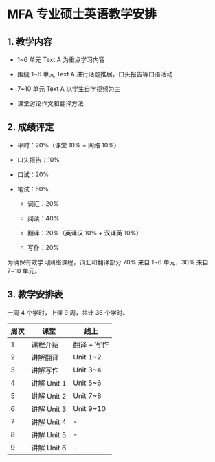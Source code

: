 # MFA 专业硕士英语教学安排

## 1. 教学内容

- 1~6 单元 Text A 为重点学习内容

- 围绕 1~6 单元 Text A 进行话题推展，口头报告等口语活动

- 7~10 单元 Text A 以学生自学视频为主

- 课堂讨论作文和翻译方法

## 2. 成绩评定

- 平时：20%（课堂 10% + 网络 10%）

- 口头报告：10%

- 口试：20%

- 笔试：50%

  - 词汇：20%

  - 阅读：40%

  - 翻译：20%（英译汉 10% + 汉译英 10%）

  - 写作：20%

为确保有效学习网络课程，词汇和翻译部分 70% 来自 1~6 单元，30% 来自 7~10 单元。

## 3. 教学安排表

一周 4 个学时，上课 9 周，共计 36 个学时。

| 周次 | 课堂 | 线上 |
| ---- | ----- | ----- |
| 1 | 课程介绍 | 翻译 + 写作 |
| 2 | 讲解翻译 | Unit 1~2 |
| 3 | 讲解写作 | Unit 3~4 |
| 4 | 讲解 Unit 1 | Unit 5~6 |
| 5 | 讲解 Unit 2 | Unit 7~8 |
| 6 | 讲解 Unit 3 | Unit 9~10 |
| 7 | 讲解 Unit 4 | - |
| 8 | 讲解 Unit 5 | - |
| 9 | 讲解 Unit 6 | - |